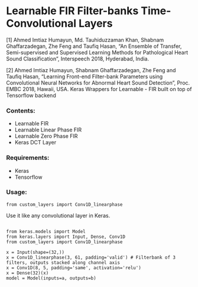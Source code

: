 # Learnable FIR Filter-banks Time-Convolutional Layers

[1] Ahmed Imtiaz Humayun, Md. Tauhiduzzaman Khan, Shabnam Ghaffarzadegan, Zhe Feng and Taufiq Hasan, “An Ensemble of Transfer, Semi-supervised and Supervised Learning Methods for Pathological Heart Sound Classification”, Interspeech 2018, Hyderabad, India.

[2] Ahmed Imtiaz Humayun, Shabnam Ghaffarzadegan, Zhe Feng and Taufiq Hasan, “Learning Front-end Filter-bank Parameters using Convolutional Neural Networks for Abnormal Heart Sound Detection”, Proc. EMBC 2018, Hawaii, USA.
Keras Wrappers for Learnable - FIR built on top of Tensorflow backend

### Contents:

- Learnable FIR
- Learnable Linear Phase FIR
- Learnable Zero Phase FIR
- Keras DCT Layer

### Requirements:
- Keras
- Tensorflow

### Usage:
`` from custom_layers import Conv1D_linearphase
``

Use it like any convolutional layer in Keras.


```

from keras.models import Model
from keras.layers import Input, Dense, Conv1D
from custom_layers import Conv1D_linearphase

x = Input(shape=(32,))
x = Conv1D_linearphase(3, 61, padding='valid') # Filterbank of 3 filters, outputs stacked along channel axis
x = Conv1D(8, 5, padding='same', activation='relu')
x = Dense(32)(x)
model = Model(inputs=a, outputs=b)

```
